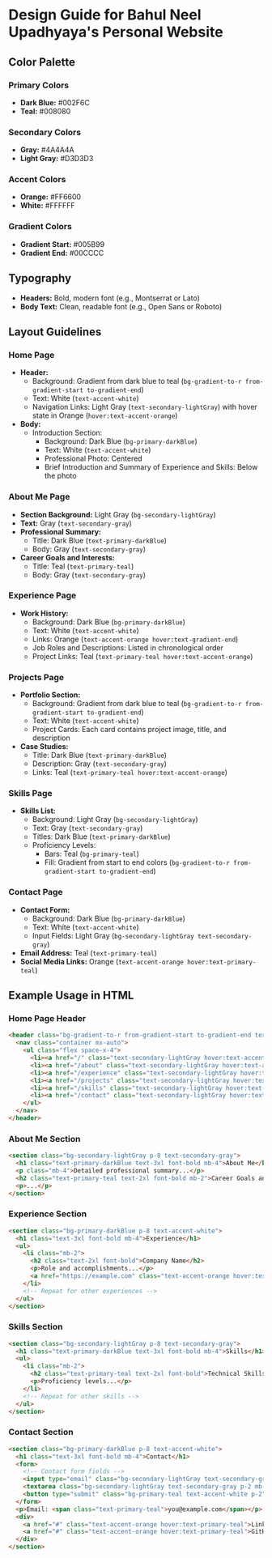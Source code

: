 # Design Guide for Bahul Neel Upadhyaya's Personal Website

## Color Palette

### Primary Colors
- **Dark Blue:** #002F6C
- **Teal:** #008080

### Secondary Colors
- **Gray:** #4A4A4A
- **Light Gray:** #D3D3D3

### Accent Colors
- **Orange:** #FF6600
- **White:** #FFFFFF

### Gradient Colors
- **Gradient Start:** #005B99
- **Gradient End:** #00CCCC

## Typography
- **Headers:** Bold, modern font (e.g., Montserrat or Lato)
- **Body Text:** Clean, readable font (e.g., Open Sans or Roboto)

## Layout Guidelines

### Home Page
- **Header:**
  - Background: Gradient from dark blue to teal (`bg-gradient-to-r from-gradient-start to-gradient-end`)
  - Text: White (`text-accent-white`)
  - Navigation Links: Light Gray (`text-secondary-lightGray`) with hover state in Orange (`hover:text-accent-orange`)
- **Body:**
  - Introduction Section:
    - Background: Dark Blue (`bg-primary-darkBlue`)
    - Text: White (`text-accent-white`)
    - Professional Photo: Centered
    - Brief Introduction and Summary of Experience and Skills: Below the photo

### About Me Page
- **Section Background:** Light Gray (`bg-secondary-lightGray`)
- **Text:** Gray (`text-secondary-gray`)
- **Professional Summary:**
  - Title: Dark Blue (`text-primary-darkBlue`)
  - Body: Gray (`text-secondary-gray`)
- **Career Goals and Interests:**
  - Title: Teal (`text-primary-teal`)
  - Body: Gray (`text-secondary-gray`)

### Experience Page
- **Work History:**
  - Background: Dark Blue (`bg-primary-darkBlue`)
  - Text: White (`text-accent-white`)
  - Links: Orange (`text-accent-orange hover:text-gradient-end`)
  - Job Roles and Descriptions: Listed in chronological order
  - Project Links: Teal (`text-primary-teal hover:text-accent-orange`)

### Projects Page
- **Portfolio Section:**
  - Background: Gradient from dark blue to teal (`bg-gradient-to-r from-gradient-start to-gradient-end`)
  - Text: White (`text-accent-white`)
  - Project Cards: Each card contains project image, title, and description
- **Case Studies:**
  - Title: Dark Blue (`text-primary-darkBlue`)
  - Description: Gray (`text-secondary-gray`)
  - Links: Teal (`text-primary-teal hover:text-accent-orange`)

### Skills Page
- **Skills List:**
  - Background: Light Gray (`bg-secondary-lightGray`)
  - Text: Gray (`text-secondary-gray`)
  - Titles: Dark Blue (`text-primary-darkBlue`)
  - Proficiency Levels:
    - Bars: Teal (`bg-primary-teal`)
    - Fill: Gradient from start to end colors (`bg-gradient-to-r from-gradient-start to-gradient-end`)

### Contact Page
- **Contact Form:**
  - Background: Dark Blue (`bg-primary-darkBlue`)
  - Text: White (`text-accent-white`)
  - Input Fields: Light Gray (`bg-secondary-lightGray text-secondary-gray`)
- **Email Address:** Teal (`text-primary-teal`)
- **Social Media Links:** Orange (`text-accent-orange hover:text-primary-teal`)

## Example Usage in HTML

### Home Page Header
```html
<header class="bg-gradient-to-r from-gradient-start to-gradient-end text-accent-white p-4">
  <nav class="container mx-auto">
    <ul class="flex space-x-4">
      <li><a href="/" class="text-secondary-lightGray hover:text-accent-orange">Home</a></li>
      <li><a href="/about" class="text-secondary-lightGray hover:text-accent-orange">About Me</a></li>
      <li><a href="/experience" class="text-secondary-lightGray hover:text-accent-orange">Experience</a></li>
      <li><a href="/projects" class="text-secondary-lightGray hover:text-accent-orange">Projects</a></li>
      <li><a href="/skills" class="text-secondary-lightGray hover:text-accent-orange">Skills</a></li>
      <li><a href="/contact" class="text-secondary-lightGray hover:text-accent-orange">Contact</a></li>
    </ul>
  </nav>
</header>
```
### About Me Section
```html
<section class="bg-secondary-lightGray p-8 text-secondary-gray">
  <h1 class="text-primary-darkBlue text-3xl font-bold mb-4">About Me</h1>
  <p class="mb-4">Detailed professional summary...</p>
  <h2 class="text-primary-teal text-2xl font-bold mb-2">Career Goals and Interests</h2>
  <p>...</p>
</section>
```
### Experience Section
```html
<section class="bg-primary-darkBlue p-8 text-accent-white">
  <h1 class="text-3xl font-bold mb-4">Experience</h1>
  <ul>
    <li class="mb-2">
      <h2 class="text-2xl font-bold">Company Name</h2>
      <p>Role and accomplishments...</p>
      <a href="https://example.com" class="text-accent-orange hover:text-gradient-end">Project Link</a>
    </li>
    <!-- Repeat for other experiences -->
  </ul>
</section>
```
### Skills Section
```html
<section class="bg-secondary-lightGray p-8 text-secondary-gray">
  <h1 class="text-primary-darkBlue text-3xl font-bold mb-4">Skills</h1>
  <ul>
    <li class="mb-2">
      <h2 class="text-primary-teal text-2xl font-bold">Technical Skills</h2>
      <p>Proficiency levels...</p>
    </li>
    <!-- Repeat for other skills -->
  </ul>
</section>
```
### Contact Section
```html
<section class="bg-primary-darkBlue p-8 text-accent-white">
  <h1 class="text-3xl font-bold mb-4">Contact</h1>
  <form>
    <!-- Contact form fields -->
    <input type="email" class="bg-secondary-lightGray text-secondary-gray p-2 mb-4" placeholder="Your email">
    <textarea class="bg-secondary-lightGray text-secondary-gray p-2 mb-4" placeholder="Your message"></textarea>
    <button type="submit" class="bg-primary-teal text-accent-white p-2">Send</button>
  </form>
  <p>Email: <span class="text-primary-teal">you@example.com</span></p>
  <div>
    <a href="#" class="text-accent-orange hover:text-primary-teal">LinkedIn</a>
    <a href="#" class="text-accent-orange hover:text-primary-teal">GitHub</a>
  </div>
</section>
```
